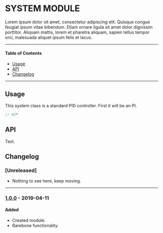 # SYSTEM MODULE
Lorem ipsum dolor sit amet, consectetur adipiscing elit. Quisque congue feugiat ipsum vitae bibendum. Etiam ornare ligula sit amet dolor dignissim porttitor. Aliquam mattis, lorem et pharetra aliquam, sapien tellus tempor orci, malesuada aliquet ipsum felis et lacus.

<!-- ----------------------------------------------------------------------------------------- -->

---

#### Table of Contents

- [Usage](#usage)
- [API](#api)
- [Changelog](#changelog)

---

<!-- ----------------------------------------------------------------------------------------- -->

## Usage
This system class is a standard PID controller. First it will be an PI.

```cpp
// WIP
```

<!-- ----------------------------------------------------------------------------------------- -->

## API
Text.

<!-- ----------------------------------------------------------------------------------------- -->

## Changelog

### [Unreleased]
- Nothing to see here, keep moving.

---

<!-- ----------------------------------------------------------------------------------------- -->

### [1.0.0] - 2019-04-11

#### Added
- Created module.
- Barebone functionality.

<!-- ----------------------------------------------------------------------------------------- -->

[1.0.0]: #changelog
